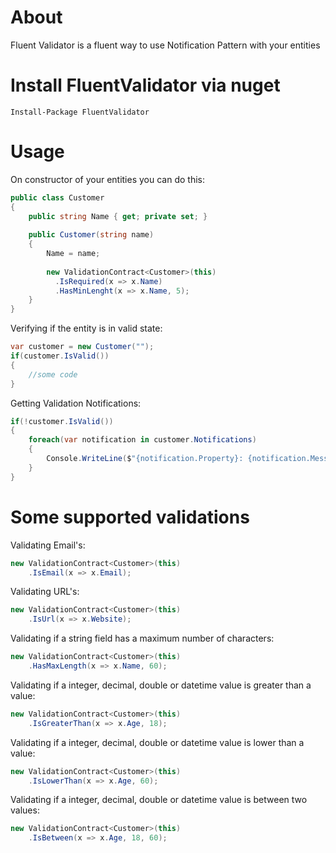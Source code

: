 # About

Fluent Validator is a fluent way to use Notification Pattern with your entities

# Install FluentValidator via nuget
```
Install-Package FluentValidator
```

# Usage

On constructor of your entities you can do this:

```csharp
public class Customer
{
    public string Name { get; private set; }
  
    public Customer(string name)
    {
        Name = name;
  
        new ValidationContract<Customer>(this)
          .IsRequired(x => x.Name)
          .HasMinLenght(x => x.Name, 5);
    }
}
```

Verifying if the entity is in valid state:

```csharp
var customer = new Customer("");
if(customer.IsValid())
{
    //some code
}
```

Getting Validation Notifications:

```csharp
if(!customer.IsValid())
{
    foreach(var notification in customer.Notifications)
    {
        Console.WriteLine($"{notification.Property}: {notification.Message}");
    }
}
```

# Some supported validations

Validating Email's:

```csharp
new ValidationContract<Customer>(this)
    .IsEmail(x => x.Email);
```

Validating URL's:

```csharp
new ValidationContract<Customer>(this)
    .IsUrl(x => x.Website);
```

Validating if a string field has a maximum number of characters:

```csharp
new ValidationContract<Customer>(this)
    .HasMaxLength(x => x.Name, 60);
```

Validating if a integer, decimal, double or datetime value is greater than a value:

```csharp
new ValidationContract<Customer>(this)
    .IsGreaterThan(x => x.Age, 18);
```

Validating if a integer, decimal, double or datetime value is lower than a value:

```csharp
new ValidationContract<Customer>(this)
    .IsLowerThan(x => x.Age, 60);
```

Validating if a integer, decimal, double or datetime value is between two values:

```csharp
new ValidationContract<Customer>(this)
    .IsBetween(x => x.Age, 18, 60);
```


